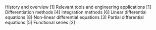 History and overview [1]
Relevant tools and engineering applications [1] Differentiation methods [4]
Integration methods [6]
Linear differential equations [8]
Non-linear differential equations [3]
Partial differential equations [5]
Functional series [2]